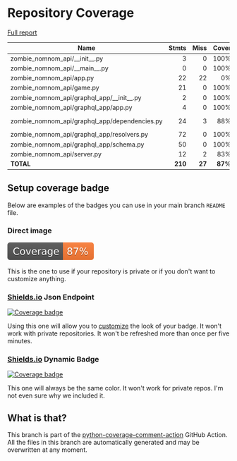 # Repository Coverage

[Full report](https://htmlpreview.github.io/?https://github.com/Carrera-Dev-Consulting/zombie-nomnom-api/blob/python-coverage-comment-action-data/htmlcov/index.html)

| Name                                             |    Stmts |     Miss |   Cover |   Missing |
|------------------------------------------------- | -------: | -------: | ------: | --------: |
| zombie\_nomnom\_api/\_\_init\_\_.py              |        3 |        0 |    100% |           |
| zombie\_nomnom\_api/\_\_main\_\_.py              |        0 |        0 |    100% |           |
| zombie\_nomnom\_api/app.py                       |       22 |       22 |      0% |      7-39 |
| zombie\_nomnom\_api/game.py                      |       21 |        0 |    100% |           |
| zombie\_nomnom\_api/graphql\_app/\_\_init\_\_.py |        2 |        0 |    100% |           |
| zombie\_nomnom\_api/graphql\_app/app.py          |        4 |        0 |    100% |           |
| zombie\_nomnom\_api/graphql\_app/dependencies.py |       24 |        3 |     88% |15, 23, 27 |
| zombie\_nomnom\_api/graphql\_app/resolvers.py    |       72 |        0 |    100% |           |
| zombie\_nomnom\_api/graphql\_app/schema.py       |       50 |        0 |    100% |           |
| zombie\_nomnom\_api/server.py                    |       12 |        2 |     83% |       7-8 |
|                                        **TOTAL** |  **210** |   **27** | **87%** |           |


## Setup coverage badge

Below are examples of the badges you can use in your main branch `README` file.

### Direct image

[![Coverage badge](https://raw.githubusercontent.com/Carrera-Dev-Consulting/zombie-nomnom-api/python-coverage-comment-action-data/badge.svg)](https://htmlpreview.github.io/?https://github.com/Carrera-Dev-Consulting/zombie-nomnom-api/blob/python-coverage-comment-action-data/htmlcov/index.html)

This is the one to use if your repository is private or if you don't want to customize anything.

### [Shields.io](https://shields.io) Json Endpoint

[![Coverage badge](https://img.shields.io/endpoint?url=https://raw.githubusercontent.com/Carrera-Dev-Consulting/zombie-nomnom-api/python-coverage-comment-action-data/endpoint.json)](https://htmlpreview.github.io/?https://github.com/Carrera-Dev-Consulting/zombie-nomnom-api/blob/python-coverage-comment-action-data/htmlcov/index.html)

Using this one will allow you to [customize](https://shields.io/endpoint) the look of your badge.
It won't work with private repositories. It won't be refreshed more than once per five minutes.

### [Shields.io](https://shields.io) Dynamic Badge

[![Coverage badge](https://img.shields.io/badge/dynamic/json?color=brightgreen&label=coverage&query=%24.message&url=https%3A%2F%2Fraw.githubusercontent.com%2FCarrera-Dev-Consulting%2Fzombie-nomnom-api%2Fpython-coverage-comment-action-data%2Fendpoint.json)](https://htmlpreview.github.io/?https://github.com/Carrera-Dev-Consulting/zombie-nomnom-api/blob/python-coverage-comment-action-data/htmlcov/index.html)

This one will always be the same color. It won't work for private repos. I'm not even sure why we included it.

## What is that?

This branch is part of the
[python-coverage-comment-action](https://github.com/marketplace/actions/python-coverage-comment)
GitHub Action. All the files in this branch are automatically generated and may be
overwritten at any moment.